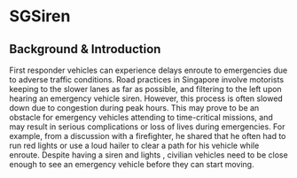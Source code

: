 # **SGSiren**

## **Background & Introduction**
First responder vehicles can experience delays enroute to emergencies due to adverse traffic conditions. Road practices in Singapore involve motorists keeping to the slower lanes as far as possible, and filtering to the left upon hearing an emergency  vehicle siren. However, this process is often slowed down due to congestion during peak hours. This may prove to be an obstacle for emergency vehicles attending to time-critical missions, and may result in serious complications or loss of lives during emergencies. 
For example, from a discussion with a firefighter, he shared that he often had to run red lights or use a loud hailer to clear a path for his vehicle while enroute. Despite having a siren and lights , civilian vehicles need to be close enough to see an emergency vehicle before they can start moving. 
